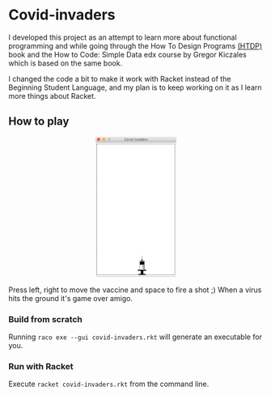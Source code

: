 # Covid-invaders

I developed this project as an attempt to learn more about functional programming and while going through the How To Design Programs [(HTDP)](https://htdp.org/2019-02-24/index.html) book and the How to Code: Simple Data edx course by Gregor Kiczales which is based on the same book.

I changed the code a bit to make it work with Racket instead of the Beginning Student Language, and my plan is to keep working on it as I learn more things about Racket.

## How to play
<p align="center">
  <img src="cinvaders.gif">
</p>

Press left, right to move the vaccine and space to fire a shot ;) When a virus hits the ground it's game over amigo.

### Build from scratch
Running `raco exe --gui covid-invaders.rkt` will generate an executable for you.

### Run with Racket
Execute `racket covid-invaders.rkt` from the command line.
